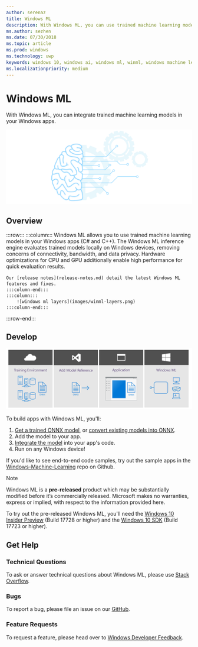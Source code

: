 ```yaml
---
author: serenaz
title: Windows ML
description: With Windows ML, you can use trained machine learning models in your Windows applications.
ms.author: sezhen
ms.date: 07/30/2018
ms.topic: article
ms.prod: windows
ms.technology: uwp
keywords: windows 10, windows ai, windows ml, winml, windows machine learning
ms.localizationpriority: medium
---
```


# Windows ML

With Windows ML, you can integrate trained machine learning models in your Windows apps.

![Windows ML graphic](images/winml-graphic.png)

## Overview

:::row:::
    :::column:::
    Windows ML allows you to use trained machine learning models in your Windows apps (C# and C++). The Windows ML inference engine evaluates trained models locally on Windows devices, removing concerns of connectivity, bandwidth, and data privacy. Hardware optimizations for CPU and GPU additionally enable high performance for quick evaluation results.

    Our [release notes](release-notes.md) detail the latest Windows ML features and fixes.
    :::column-end:::
    :::column:::
        ![windows ml layers](images/winml-layers.png)
    :::column-end:::
:::row-end:::

## Develop

![windows ml developer flow](images/winml-flow.png)

To build apps with Windows ML, you'll:

1. [Get a trained ONNX model](get-onnx-model.md), or [convert existing models into ONNX](convert-model-winmltools.md).
1. Add the model to your app.
1. [Integrate the model](integrate-model.md) into your app's code.
1. Run on any Windows device!

If you'd like to see end-to-end code samples, try out the sample apps in the [Windows-Machine-Learning](https://github.com/Microsoft/Windows-Machine-Learning/tree/RS5) repo on Github.

> [!NOTE]
> Windows ML is a **pre-released** product which may be substantially modified before it’s commercially released. Microsoft makes no warranties, express or implied, with respect to the information provided here.
>
> To try out the pre-released Windows ML, you'll need the [Windows 10 Insider Preview](https://www.microsoft.com/en-us/software-download/windowsinsiderpreviewiso) (Build 17728 or higher) and the [Windows 10 SDK](https://www.microsoft.com/en-us/software-download/windowsinsiderpreviewSDK) (Build 17723 or higher).

## Get Help

### Technical Questions

To ask or answer technical questions about Windows ML, please use [Stack Overflow](https://stackoverflow.com/questions/tagged/windows-machine-learning).

### Bugs

To report a bug, please file an issue on our [GitHub](https://github.com/Microsoft/Windows-Machine-Learning/issues).

### Feature Requests

To request a feature, please head over to [Windows Developer Feedback](https://wpdev.uservoice.com/).
